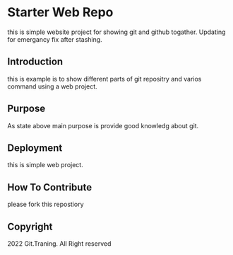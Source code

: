 # Starter Web Repo

this is simple website project for showing git and github togather.
Updating for emergancy fix after stashing.

## Introduction

this is example is to show different parts of git repositry and varios command using a web project.

## Purpose

As state above main purpose is provide good knowledg about git.

## Deployment

this is simple web project.

## How To Contribute

please fork this repostiory

## Copyright

2022 Git.Traning. All Right reserved